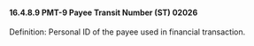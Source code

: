 #### 16.4.8.9 PMT-9 Payee Transit Number (ST) 02026

Definition: Personal ID of the payee used in financial transaction.
